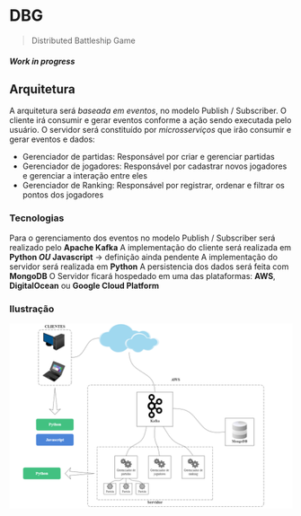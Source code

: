 # DBG
>Distributed Battleship Game

##### Work in progress

## Arquitetura

A arquitetura será *baseada em eventos*, no modelo Publish / Subscriber.
O cliente irá consumir e gerar eventos conforme a ação sendo executada pelo usuário.
O servidor será constituído por *microsserviços* que irão consumir e gerar eventos e dados:
- Gerenciador de partidas: Responsável por criar e gerenciar partidas
- Gerenciador de jogadores: Responsável por cadastrar novos jogadores e gerenciar a interação entre eles
- Gerenciador de Ranking: Responsável por registrar, ordenar e filtrar os pontos dos jogadores 

### Tecnologias
Para o gerenciamento dos eventos no modelo Publish / Subscriber será realizado pelo **Apache Kafka**
A implementação do cliente será realizada em **Python *OU* Javascript** -> definição ainda pendente
A implementação do servidor será realizada em **Python**
A persistencia dos dados será feita com **MongoDB**
O Servidor ficará hospedado em uma das plataformas: **AWS**, **DigitalOcean** ou **Google Cloud Platform**

### Ilustração
![Arquitetura geral](/arquitetura.png)

